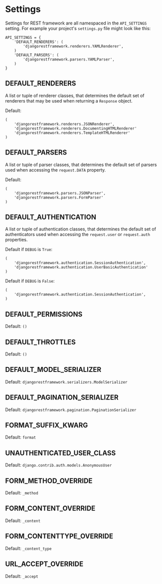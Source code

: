 # Settings

Settings for REST framework are all namespaced in the `API_SETTINGS` setting.
For example your project's `settings.py` file might look like this:

    API_SETTINGS = {
        'DEFAULT_RENDERERS': (
            'djangorestframework.renderers.YAMLRenderer',
        )
        'DEFAULT_PARSERS': (
            'djangorestframework.parsers.YAMLParser',
        )
    }

## DEFAULT_RENDERERS

A list or tuple of renderer classes, that determines the default set of renderers that may be used when returning a `Response` object.

Default:

    (
        'djangorestframework.renderers.JSONRenderer',
        'djangorestframework.renderers.DocumentingHTMLRenderer'
        'djangorestframework.renderers.TemplateHTMLRenderer'
    )

## DEFAULT_PARSERS

A list or tuple of parser classes, that determines the default set of parsers used when accessing the `request.DATA` property.

Default:

    (
        'djangorestframework.parsers.JSONParser',
        'djangorestframework.parsers.FormParser'
    )

## DEFAULT_AUTHENTICATION

A list or tuple of authentication classes, that determines the default set of authenticators used when accessing the `request.user` or `request.auth` properties.

Default if `DEBUG` is `True`:

    (
        'djangorestframework.authentication.SessionAuthentication',
        'djangorestframework.authentication.UserBasicAuthentication'
    )

Default if `DEBUG` is `False`:

    (
        'djangorestframework.authentication.SessionAuthentication',
    )

## DEFAULT_PERMISSIONS

Default: `()`

## DEFAULT_THROTTLES

Default: `()`

## DEFAULT_MODEL_SERIALIZER

Default: `djangorestframework.serializers.ModelSerializer`

## DEFAULT_PAGINATION_SERIALIZER

Default: `djangorestframework.pagination.PaginationSerializer`

## FORMAT_SUFFIX_KWARG

Default: `format`

## UNAUTHENTICATED_USER_CLASS

Default: `django.contrib.auth.models.AnonymousUser`

## FORM_METHOD_OVERRIDE

Default: `_method`

## FORM_CONTENT_OVERRIDE

Default: `_content`

## FORM_CONTENTTYPE_OVERRIDE

Default: `_content_type`

## URL_ACCEPT_OVERRIDE

Default: `_accept`
